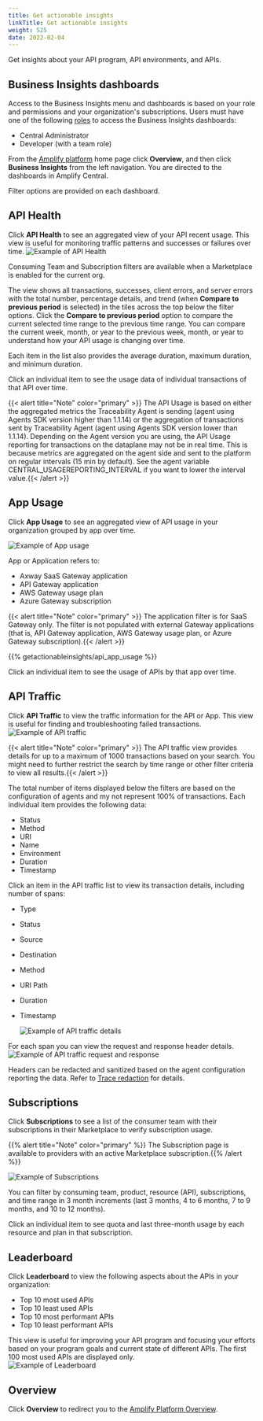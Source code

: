 ```yaml
---
title: Get actionable insights
linkTitle: Get actionable insights
weight: 525
date: 2022-02-04
---
```

Get insights about your API program, API environments, and APIs.

## Business Insights dashboards

Access to the Business Insights menu and dashboards is based on your role and permissions and your organization's subscriptions. Users must have one of the following [roles](https://docs.axway.com/bundle/platform-management/page/docs/management_guide/organizations/organization_roles_and_features/index.html) to access the Business Insights dashboards:

* Central Administrator
* Developer (with a team role)

From the [Amplify platform](https://platform.axway.com) home page click **Overview**, and then click **Business Insights** from the left navigation. You are directed to the dashboards in Amplify Central.

Filter options are provided on each dashboard.

## API Health

Click **API Health** to see an aggregated view of your API recent usage. This view is useful for monitoring traffic patterns and successes or failures over time.
  ![Example of API Health](/Images/central/api_usage.png)

Consuming Team and Subscription filters are available when a Marketplace is enabled for the current org.

The view shows all transactions, successes, client errors, and server errors with the total number, percentage details, and trend (when **Compare to previous period** is selected) in the tiles across the top below the filter options. Click the **Compare to previous period** option to compare the current selected time range to the previous time range. You can compare the current week, month, or year to the previous week, month, or year to understand how your API usage is changing over time.

Each item in the list also provides the average duration, maximum duration, and minimum duration.

Click an individual item to see the usage data of individual transactions of that API over time.

{{< alert title="Note" color="primary" >}} The API Usage is based on either the aggregated metrics the Traceability Agent is sending (agent using Agents SDK version higher than 1.1.14) or the aggregation of transactions sent by Traceability Agent (agent using Agents SDK version lower than 1.1.14).
Depending on the Agent version you are using, the API Usage reporting for transactions on the dataplane may not be in real time. This is because metrics are aggregated on the agent side and sent to the platform on regular intervals (15 min by default).
See the agent variable CENTRAL_USAGEREPORTING_INTERVAL if you want to lower the interval value.{{< /alert >}}

## App Usage

Click **App Usage** to see an aggregated view of API usage in your organization grouped by app over time.

  ![Example of App usage](/Images/central/app_usage.png)

App or Application refers to:

* Axway SaaS Gateway application
* API Gateway application
* AWS Gateway usage plan
* Azure Gateway subscription

{{< alert title="Note" color="primary" >}} The application filter is for SaaS Gateway only. The filter is not populated with external Gateway applications (that is, API Gateway application, AWS Gateway usage plan, or Azure Gateway subscription).{{< /alert >}}

{{% getactionableinsights/api_app_usage %}}

Click an individual item to see the usage of APIs by that app over time.

## API Traffic

Click **API Traffic** to view the traffic information for the API or App. This view is useful for finding and troubleshooting failed transactions.
  ![Example of API traffic](/Images/central/api_traffic.png)

{{< alert title="Note" color="primary" >}} The API traffic view provides details for up to a maximum of 1000 transactions based on your search. You might need to further restrict the search by time range or other filter criteria to view all results.{{< /alert >}}

The total number of items displayed below the filters are based on the configuration of agents and my not represent 100% of transactions. Each individual item provides the following data:

* Status
* Method
* URI
* Name
* Environment
* Duration
* Timestamp

Click an item in the API traffic list to view its transaction details, including number of spans:

* Type
* Status
* Source
* Destination
* Method
* URI Path
* Duration
* Timestamp

  ![Example of API traffic details](/Images/central/api_traffic_details.png)

 For each span you can view the request and response header details.
  ![Example of API traffic request and response](/Images/central/api_traffic_request_response.png)

 Headers can be redacted and sanitized based on the agent configuration reporting the data. Refer to [Trace redaction](/docs/connect_manage_environ/connected_agent_common_reference/trace_redaction/) for details.

## Subscriptions

Click **Subscriptions** to see a list of the consumer team with their subscriptions in their Marketplace to verify subscription usage.

{{% alert title="Note" color="primary" %}} The Subscription page is available to providers with an active Marketplace subscription.{{% /alert %}}

![Example of Subscriptions](/Images/central/subscriptions.png)

You can filter by consuming team, product, resource (API), subscriptions, and time range in 3 month increments (last 3 months, 4 to 6 months, 7 to 9 months, and 10 to 12 months).

Click an individual item to see quota and last three-month usage by each resource and plan in that subscription.

## Leaderboard

Click **Leaderboard** to view the following aspects about the APIs in your organization:

* Top 10 most used APIs
* Top 10 least used APIs
* Top 10 most performant APIs
* Top 10 least performant APIs

This view is useful for improving your API program and focusing your efforts based on your program goals and current state of different APIs. The first 100 most used APIs are displayed only.  
  ![Example of Leaderboard](/Images/central/leaderboard.png)

## Overview

Click **Overview** to redirect you to the [Amplify Platform Overview](https://docs.axway.com/bundle/platform-management/page/docs/management_guide/overview/index.html).